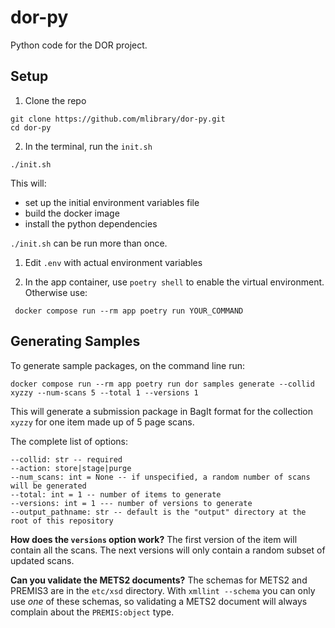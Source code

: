 # dor-py

Python code for the DOR project.

## Setup

1. Clone the repo

```
git clone https://github.com/mlibrary/dor-py.git
cd dor-py
```

2. In the terminal, run the `init.sh` 
```
./init.sh
```
This will:

* set up the initial environment variables file
* build the docker image
* install the python dependencies

`./init.sh` can be run more than once. 
  
1. Edit `.env` with actual environment variables

2. In the app container, use `poetry shell` to enable the virtual environment. Otherwise use:
```
 docker compose run --rm app poetry run YOUR_COMMAND
```

## Generating Samples

To generate sample packages, on the command line run:

```
docker compose run --rm app poetry run dor samples generate --collid xyzzy --num-scans 5 --total 1 --versions 1
```

This will generate a submission package in BagIt format for the collection `xyzzy` for one item made up of 5 page scans.

The complete list of options:

```
--collid: str -- required
--action: store|stage|purge
--num_scans: int = None -- if unspecified, a random number of scans will be generated
--total: int = 1 -- number of items to generate
--versions: int = 1 --- number of versions to generate
--output_pathname: str -- default is the "output" directory at the root of this repository
```

**How does the `versions` option work?** The first version of the item will contain all the scans. 
The next versions will only contain a random subset of updated scans.

**Can you validate the METS2 documents?** The schemas for METS2 and PREMIS3 are in the `etc/xsd` 
directory. With `xmllint --schema` you can only use _one_ of these schemas, so validating a METS2
document will always complain about the `PREMIS:object` type.
